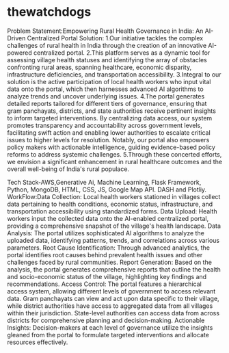 # thewatchdogs
Problem Statement:Empowering Rural Health Governance in India: An AI-Driven Centralized Portal
Solution:
1.Our initiative tackles the complex challenges of rural health in India through the creation of an innovative AI-powered centralized portal. 
2.This platform serves as a dynamic tool for assessing village health statuses and identifying the array of obstacles confronting rural areas, spanning healthcare, economic disparity, infrastructure deficiencies, and transportation accessibility.
3.Integral to our solution is the active participation of local health workers who input vital data onto the portal, which then harnesses advanced AI algorithms to analyze trends and uncover underlying issues. 
4.The portal generates detailed reports tailored for different tiers of governance, ensuring that gram panchayats, districts, and state authorities receive pertinent insights to inform targeted interventions. 
By centralizing data access, our system promotes transparency and accountability across government levels, facilitating swift action and enabling lower authorities to escalate critical issues to higher levels for resolution. Notably, our portal also empowers policy makers with actionable intelligence, guiding evidence-based policy reforms to address systemic challenges.
5.Through these concerted efforts, we envision a significant enhancement in rural healthcare outcomes and the overall well-being of India's rural populace.

Tech Stack-AWS,Generative Ai, Machine Learning, Flask Framework, Python, MongoDB, HTML, CSS, JS, Google Map API. DASH and Plotliy.
WorkFlow:Data Collection: Local health workers stationed in villages collect data pertaining to health conditions, economic status, infrastructure, and transportation accessibility using standardized forms.
Data Upload: Health workers input the collected data onto the AI-enabled centralized portal, providing a comprehensive snapshot of the village's health landscape.
Data Analysis: The portal utilizes sophisticated AI algorithms to analyze the uploaded data, identifying patterns, trends, and correlations across various parameters.
Root Cause Identification: Through advanced analytics, the portal identifies root causes behind prevalent health issues and other challenges faced by rural communities.
Report Generation: Based on the analysis, the portal generates comprehensive reports that outline the health and socio-economic status of the village, highlighting key findings and recommendations.
Access Control: The portal features a hierarchical access system, allowing different levels of government to access relevant data. Gram panchayats can view and act upon data specific to their village, while district authorities have access to aggregated data from all villages within their jurisdiction. State-level authorities can access data from across districts for comprehensive planning and decision-making.
Actionable Insights: Decision-makers at each level of governance utilize the insights gleaned from the portal to formulate targeted interventions and allocate resources effectively.
